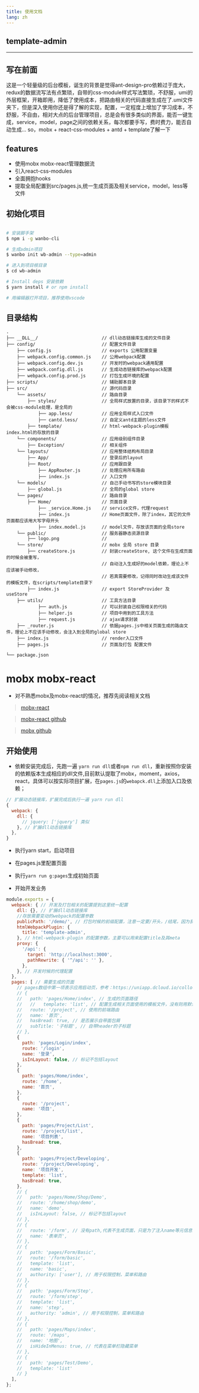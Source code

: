 ```yaml
---
title: 使用文档
lang: zh
---
```


## template-admin
----------

## 写在前面

这是一个轻量级的后台模板，诞生的背景是觉得ant-design-pro依赖过于庞大，redux的数据流写法有点繁琐，自带的css-module样式写法繁琐，不舒服，umi的
外层框架，开箱即用，降低了使用成本，把路由相关的代码直接生成在了.umi文件夹下，但是深入使用你还是得了解的实现，配置，一定程度上增加了学习成本，不舒服，不自由，相对大点的后台管理项目，总是会有很多类似的界面，能否一键生成，service，model，page之间的依赖关系，每次都要手写，费时费力，能否自动生成... so，mobx + react-css-modules + antd + template了解一下

## features

- 使用mobx mobx-react管理数据流
- 引入react-css-modules
- 全面拥抱hooks
- 提取全局配置到src/pages.js,统一生成页面及相关service，model，less等文件


## 初始化项目

```bash

# 安装脚手架
$ npm i -g wanbo-cli

# 生成admin项目
$ wanbo init wb-admin --type=admin

# 进入到项目根目录
$ cd wb-admin

# Install deps 安装依赖
$ yarn install # or npm install

# 用编辑器打开项目，推荐使用vscode

```

## 目录结构

```
.
├── __DLL__/                        // dll动态链接库生成的文件目录
├── config/                         // 配置文件目录
    ├── config.js                   // exports 公用配置变量
    ├── webpack.config.common.js    // 公用webpack配置
    ├── webpack.config.dev.js       // 开发时的webpack通用配置
    ├── webpack.config.dll.js       // 生成动态链接库的webpack配置
    ├── webpack.config.prod.js      // 打包生成环境的配置
├── scripts/                        // 辅助脚本目录
├── src/                            // 源代码目录
    └── assets/                     // 路由目录
        ├── styles/                 // 全局样式放置的目录，该目录下的样式不会被css-module处理，是全局的
            ├── app.less/           // 应用全局样式入口文件
            ├── cantd.less/         // 自定义antd主题的less文件
        ├── template/               // html-webpack-plugin模板index.html的存放的目录
    └── components/                 // 应用级别组件目录
        ├── Exception/              // 相关组件
    └── layouts/                    // 应用整体结构布局目录
        ├── App/                    // 登录后的layout
        ├── Root/                   // 应用跟目录
            ├── AppRouter.js        // 处理应用所有路由
            ├── index.js            // 入口文件
    └── models/                     // 自己手动书写的store模块目录
        ├── global.js               // 全局的global store
    └── pages/                      // 路由目录
        ├── Home/                   // 页面目录
            ├── _service.Home.js    // service文件，代理request
            ├── index.js            // Home页面文件，除了index，其它的文件页面都应该用大写字母开头
            ├── index.model.js      // model文件，存放该页面的全局store
    └── public/                     // 服务器静态资源目录
        ├── logo.png                // 
    └── store/                      // mobx 全局 store 目录
        ├── createStore.js          // 封装createStore, 这个文件在生成页面的时候会被重写，
                                    // 自动注入生成好的model依赖，理论上不应该被手动修改，
                                    // 若真需要修改，记得同时改动生成该文件的模板文件，在scripts/template目录下
        ├── index.js                // export StoreProvider 及 useStore
    ├── utils/                      // 工具方法目录
            ├── auth.js             // 可以封装自己权限相关的代码
            ├── helper.js           // 项目中用到的工具方法
            ├── request.js          // ajax请求封装
    ├── _router.js                  // 依据pages.js中相关页面生成的路由文件，理论上不应该手动修改，会注入到全局的global store
    ├── index.js                    // render入口文件
    ├── pages.js                    // 页面及打包 配置文件

└── package.json

```
# mobx mobx-react
- 对不熟悉mobx及mobx-react的情况，推荐先阅读相关文档
> [mobx-react](https://mobx-react.js.org/) 

> [mobx-react github](https://github.com/mobxjs/mobx-react) 

> [mobx github](https://github.com/mobxjs/mobx) 


## 开始使用

- 依赖安装完成后，先跑一遍 `yarn run dll`或者`npm run dll`，重新按照你安装的依赖版本生成相应的dll文件,目前默认提取了mobx，moment，axios，react，具体可以按实际项目扩展，在`pages.js`的`webapck.dll`上添加入口及依赖；

```js
// 扩展动态链接库，扩展完成后执行一遍 yarn run dll
{
  webpack: {
    dll: {
      // jquery: ['jquery'] 类似
    }, // 扩展dll动态链接库
  },
}
```

- 执行yarn start，启动项目

- 在pages.js里配置页面

- 执行`yarn run g:pages`生成初始页面

- 开始开发业务

```js
module.exports = {
  webpack: { // 开发及打包相关的配置提到这里统一配置
    dll: {}, // 扩展dll动态链接库
    //存放需要变动的webpack的配置参数
    publicPath: '/demo/', // 打包时候的前缀配置，注意一定要/开头，/结尾，因为我偷懒了,不会用在开发环境
    htmlWebpackPlugin: {
      title: 'template-admin',
    }, // html-webpack-plugin 的配置参数，主要可以用来配置title及其meta
    proxy: {
      '/api': {
        target: 'http://localhost:3000',
        pathRewrite: { '^/api': '' },
      },
    }, // 开发时候的代理配置
  },
  pages: [ // 需要生成的页面
    // pages数组中第一项表示应用启动页，参考：https://uniapp.dcloud.io/collocation/pages
    // {
    //   path: 'pages/Home/index', // 生成的页面路径
    //   //   template: 'list', // 配置生成相关页面使用的模板文件，没有则用默认模板文件
    //   route: '/project', // 使用的前端路由
    //   name: '首页',
    //   hasBread: true, // 是否展示自带面包屑
    //   subTitle: '子标题', // 自带header的子标题
    // },
    {
      path: 'pages/Login/index',
      route: '/login',
      name: '登录',
      isInLayout: false, // 标记不包括layout
    },
    {
      path: 'pages/Home/index',
      route: '/home',
      name: '首页',
    },
    {
      route: '/project',
      name: '项目',
    },
    {
      path: 'pages/Project/List',
      route: '/project/list',
      name: '项目列表',
      hasBread: true,
    },
    {
      path: 'pages/Project/Developing',
      route: '/project/Developing',
      name: '项目开发',
      template: 'list',
      hasBread: true,
    },
    // {
    //   path: 'pages/Home/Shop/Demo',
    //   route: '/home/shop/demo',
    //   name: 'demo',
    //   isInLayout: false, // 标记不包括layout
    // },
    // {
    //   route: '/form', // 没有path,代表不生成页面，只是为了注入name等元信息
    //   name: '表单页',
    // },
    // {
    //   path: 'pages/Form/Basic',
    //   route: '/form/basic',
    //   template: 'list',
    //   name: 'basic',
    //   authority: ['user'], // 用于权限控制，菜单和路由
    // },
    // {
    //   path: 'pages/Form/Step',
    //   route: '/form/step',
    //   template: 'list',
    //   name: 'step',
    //   authority: 'admin', // 用于权限控制，菜单和路由
    // },
    // {
    //   path: 'pages/Maps/index',
    //   route: '/maps',
    //   name: '地图',
    //   isHideInMenus: true, // 代表在菜单栏隐藏菜单
    // },
    // {
    //   path: 'pages/Test/Demo',
    //   template: 'list'
    // }
  ],
};

```
